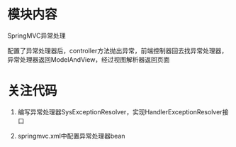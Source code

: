 # 模块内容

SpringMVC异常处理

配置了异常处理器后，controller方法抛出异常，前端控制器回去找异常处理器，异常处理器返回ModelAndView，经过视图解析器返回页面

# 关注代码

1. 编写异常处理器SysExceptionResolver，实现HandlerExceptionResolver接口

2. springmvc.xml中配置异常处理器bean